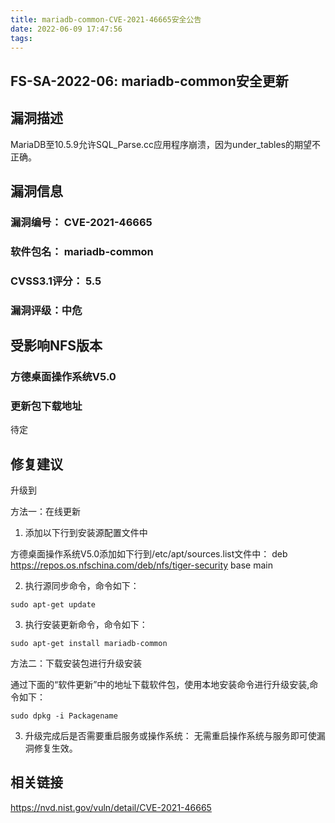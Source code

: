 ```yaml
---
title: mariadb-common-CVE-2021-46665安全公告
date: 2022-06-09 17:47:56
tags:
---
```

## FS-SA-2022-06: mariadb-common安全更新

## 漏洞描述

MariaDB至10.5.9允许SQL_Parse.cc应用程序崩溃，因为under_tables的期望不正确。

## 漏洞信息

###    漏洞编号： CVE-2021-46665

###    软件包名： mariadb-common

###    CVSS3.1评分： 5.5

###    漏洞评级：中危

## 受影响NFS版本

###    方德桌面操作系统V5.0

### 更新包下载地址

待定

## 修复建议

升级到 

方法一：在线更新

1. 添加以下行到安装源配置文件中

方德桌面操作系统V5.0添加如下行到/etc/apt/sources.list文件中：
deb https://repos.os.nfschina.com/deb/nfs/tiger-security base main

2. 执行源同步命令，命令如下：

```
sudo apt-get update
```

3. 执行安装更新命令，命令如下：

```
sudo apt-get install mariadb-common
```

方法二：下载安装包进行升级安装

通过下面的“软件更新”中的地址下载软件包，使用本地安装命令进行升级安装,命令如下：

```
sudo dpkg -i Packagename
```

3. 升级完成后是否需要重启服务或操作系统：
   无需重启操作系统与服务即可使漏洞修复生效。

## 相关链接

https://nvd.nist.gov/vuln/detail/CVE-2021-46665
